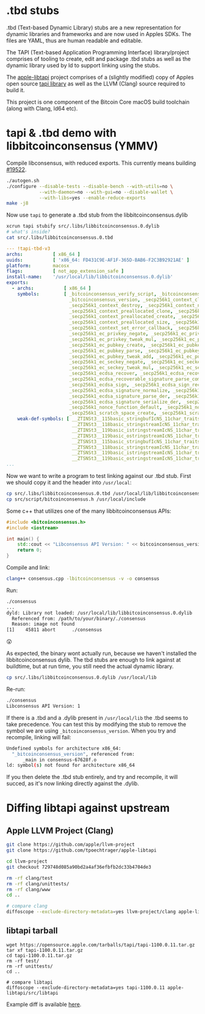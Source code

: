 # .tbd stubs

.tbd (Text-based Dynamic Library) stubs are a new representation for dynamic
libraries and frameworks and are now used in Apples SDKs. The files are YAML,
thus are human readable and editable.

The TAPI (Text-based Application Programming Interface) library/project comprises
of tooling to create, edit and package .tbd stubs as well as the dynamic library
used by ld to support linking using the stubs.

The [apple-libtapi](https://github.com/tpoechtrager/apple-libtapi) project comprises 
of a (slightly modified) copy of Apples open source [tapi library](https://opensource.apple.com/tarballs/tapi/) as well as the LLVM (Clang) source required to build it.

This project is one component of the Bitcoin Core macOS build toolchain (along
with Clang, ld64 etc).

# tapi & .tbd demo with libbitcoinconsensus (YMMV)

Compile libconsensus, with reduced exports. 
This currently means building [#19522](https://github.com/bitcoin/bitcoin/pull/19522).

```bash
./autogen.sh
./configure --disable-tests --disable-bench --with-utils=no \
            --with-daemon=no --with-gui=no --disable-wallet \
            --with-libs=yes --enable-reduce-exports
make -j8
```

Now use `tapi` to generate a .tbd stub from the libbitcoinconsensus.dylib
```bash
xcrun tapi stubify src/.libs/libbitcoinconsensus.0.dylib
# what's inside?
cat src/.libs/libbitcoinconsensus.0.tbd
```

```yaml
--- !tapi-tbd-v3
archs:           [ x86_64 ]
uuids:           [ 'x86_64: FD431C9E-AF1F-365D-BAB6-F2C3B92921AE' ]
platform:        macosx
flags:           [ not_app_extension_safe ]
install-name:    '/usr/local/lib/libbitcoinconsensus.0.dylib'
exports:         
  - archs:           [ x86_64 ]
    symbols:         [ _bitcoinconsensus_verify_script, _bitcoinconsensus_verify_script_with_amount, 
                       _bitcoinconsensus_version, _secp256k1_context_clone, _secp256k1_context_create, 
                       _secp256k1_context_destroy, _secp256k1_context_no_precomp, 
                       _secp256k1_context_preallocated_clone, _secp256k1_context_preallocated_clone_size, 
                       _secp256k1_context_preallocated_create, _secp256k1_context_preallocated_destroy, 
                       _secp256k1_context_preallocated_size, _secp256k1_context_randomize, 
                       _secp256k1_context_set_error_callback, _secp256k1_context_set_illegal_callback, 
                       _secp256k1_ec_privkey_negate, _secp256k1_ec_privkey_tweak_add, 
                       _secp256k1_ec_privkey_tweak_mul, _secp256k1_ec_pubkey_combine, 
                       _secp256k1_ec_pubkey_create, _secp256k1_ec_pubkey_negate, 
                       _secp256k1_ec_pubkey_parse, _secp256k1_ec_pubkey_serialize, 
                       _secp256k1_ec_pubkey_tweak_add, _secp256k1_ec_pubkey_tweak_mul, 
                       _secp256k1_ec_seckey_negate, _secp256k1_ec_seckey_tweak_add, 
                       _secp256k1_ec_seckey_tweak_mul, _secp256k1_ec_seckey_verify, 
                       _secp256k1_ecdsa_recover, _secp256k1_ecdsa_recoverable_signature_convert, 
                       _secp256k1_ecdsa_recoverable_signature_parse_compact, _secp256k1_ecdsa_recoverable_signature_serialize_compact, 
                       _secp256k1_ecdsa_sign, _secp256k1_ecdsa_sign_recoverable, 
                       _secp256k1_ecdsa_signature_normalize, _secp256k1_ecdsa_signature_parse_compact, 
                       _secp256k1_ecdsa_signature_parse_der, _secp256k1_ecdsa_signature_serialize_compact, 
                       _secp256k1_ecdsa_signature_serialize_der, _secp256k1_ecdsa_verify, 
                       _secp256k1_nonce_function_default, _secp256k1_nonce_function_rfc6979, 
                       _secp256k1_scratch_space_create, _secp256k1_scratch_space_destroy ]
    weak-def-symbols: [ __ZTINSt3__115basic_stringbufIcNS_11char_traitsIcEENS_9allocatorIcEEEE, 
                        __ZTINSt3__118basic_stringstreamIcNS_11char_traitsIcEENS_9allocatorIcEEEE, 
                        __ZTINSt3__119basic_istringstreamIcNS_11char_traitsIcEENS_9allocatorIcEEEE, 
                        __ZTINSt3__119basic_ostringstreamIcNS_11char_traitsIcEENS_9allocatorIcEEEE, 
                        __ZTSNSt3__115basic_stringbufIcNS_11char_traitsIcEENS_9allocatorIcEEEE, 
                        __ZTSNSt3__118basic_stringstreamIcNS_11char_traitsIcEENS_9allocatorIcEEEE, 
                        __ZTSNSt3__119basic_istringstreamIcNS_11char_traitsIcEENS_9allocatorIcEEEE, 
                        __ZTSNSt3__119basic_ostringstreamIcNS_11char_traitsIcEENS_9allocatorIcEEEE ]
...
```

Now we want to write a program to test linking against our .tbd stub. 
First we should copy it and the header into `/usr/local`:
```bash
cp src/.libs/libbitcoinconsensus.0.tbd /usr/local/lib/libbitcoinconsensus.tbd
cp src/script/bitcoinconsensus.h /usr/local/include
```

Some c++ that utilizes one of the many libbitcoinconsensus APIs:
```cpp
#include <bitcoinconsensus.h>
#include <iostream>

int main() {
    std::cout << "Libconsensus API Version: " << bitcoinconsensus_version() << "\n";
    return 0;
}
```

Compile and link:
```bash
clang++ consensus.cpp -lbitcoinconsensus -v -o consensus
```

Run:
```bash
./consensus
...
dyld: Library not loaded: /usr/local/lib/libbitcoinconsensus.0.dylib
  Referenced from: /path/to/your/binary/./consensus
  Reason: image not found
[1]    45811 abort      ./consensus
```

😲

As expected, the binary wont actually run, because we haven't installed the
libbitcoinconsensus dylib. The tbd stubs are enough to link against at buildtime,
but at run time, you still need the actual dynamic library.

```bash
cp src/.libs/libbitcoinconsensus.0.dylib /usr/local/lib
```

Re-run:
```bash
./consensus
Libconsensus API Version: 1
```

If there is a .tbd and a .dylib present in `/usr/local/lib` the .tbd seems to
take precedence. You can test this by modifying the stub to remove the symbol we
are using `_bitcoinconsensus_version`. When you try and recompile, linking will fail:
```bash
Undefined symbols for architecture x86_64:
  "_bitcoinconsensus_version", referenced from:
      _main in consensus-67628f.o
ld: symbol(s) not found for architecture x86_64
```

If you then delete the .tbd stub entirely, and try and recompile, it will succed,
as it's now linking directly against the .dylib.

# Diffing libtapi against upstream

## Apple LLVM Project (Clang)

```bash
git clone https://github.com/apple/llvm-project
git clone https://github.com/tpoechtrager/apple-libtapi

cd llvm-project
git checkout 729748d085a90bd2a4af36efbfb2dc33b4704de3

rm -rf clang/test
rm -rf clang/unittests/
rm -rf clang/www
cd ..

# compare clang
diffoscope --exclude-directory-metadata=yes llvm-project/clang apple-libtapi/src/llvm/projects/clang/
```

## libtapi tarball

```
wget https://opensource.apple.com/tarballs/tapi/tapi-1100.0.11.tar.gz
tar xf tapi-1100.0.11.tar.gz
cd tapi-1100.0.11.tar.gz
rm -rf test/
rm -rf unittests/
cd ..

# compare libtapi
diffoscope --exclude-directory-metadata=yes tapi-1100.0.11 apple-libtapi/src/libtapi
```

Example diff is available [here](https://gist.github.com/fanquake/1512109cc69d0a61f352e326f34bb90a).
